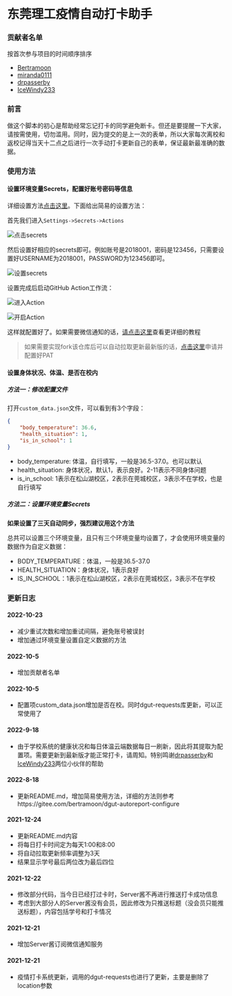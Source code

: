 # 东莞理工疫情自动打卡助手


### 贡献者名单
按首次参与项目的时间顺序排序
- [Bertramoon](https://github.com/Bertramoon )
- [miranda0111](https://github.com/miranda0111 )
- [drpasserby](https://github.com/drpasserby )
- [IceWindy233](https://github.com/IceWindy233 )

### 前言
做这个脚本的初心是帮助经常忘记打卡的同学避免断卡。但还是要提醒一下大家，请按需使用，切勿滥用。同时，因为提交的是上一次的表单，所以大家每次离校和返校记得当天十二点之后进行一次手动打卡更新自己的表单，保证最新最准确的数据。


### 使用方法
#### 设置环境变量Secrets，配置好账号密码等信息

详细设置方法[点击这里](https://gitee.com/bertramoon/dgut-autoreport-configure)。下面给出简易的设置方法：

首先我们进入`Settings->Secrets->Actions`

![点击secrets](https://gitee.com/bertramoon/img/raw/master/Auto_Report/%E8%AE%BE%E7%BD%AEsecrets.png)


然后设置好相应的secrets即可。例如账号是2018001，密码是123456，只需要设置好USERNAME为2018001，PASSWORD为123456即可。

![设置secrets](https://img-blog.csdnimg.cn/706476d5d770472c8aa472383602cce6.png)

设置完成后启动GitHub Action工作流：

![进入Action](https://img-blog.csdnimg.cn/829ab2c53b0d49bf95daa68fe5f5d0b2.png)

![开启Action](https://img-blog.csdnimg.cn/9a243b9d9d4c420d9a1039872f87c64e.png)

这样就配置好了。如果需要微信通知的话，[请点击这里](https://gitee.com/bertramoon/dgut-autoreport-configure)查看更详细的教程

> 如果需要实现fork该仓库后可以自动拉取更新最新版的话，[点击这里](https://gitee.com/miranda0111/JDscret/blob/main/backup/reposync.md#%E7%94%B3%E8%AF%B7pat)申请并配置好PAT


#### 设置身体状况、体温、是否在校内

##### 方法一：修改配置文件

打开`custom_data.json`文件，可以看到有3个字段：
```json
{
    "body_temperature": 36.6,
    "health_situation": 1,
    "is_in_school": 1
}
```

- body_temperature: 体温，自行填写，一般是36.5-37.0。也可以默认
- health_situation: 身体状况，默认1，表示良好。2-11表示不同身体问题
- is_in_school: 1表示在松山湖校区，2表示在莞城校区，3表示不在学校，也是自行填写

##### 方法二：设置环境变量Secrets

**如果设置了三天自动同步，强烈建议用这个方法**

总共可以设置三个环境变量，且只有三个环境变量均设置了，才会使用环境变量的数据作为自定义数据：
- BODY_TEMPERATURE：体温，一般是36.5-37.0
- HEALTH_SITUATION：身体状况，1表示良好
- IS_IN_SCHOOL：1表示在松山湖校区，2表示在莞城校区，3表示不在学校


### 更新日志

#### 2022-10-23
- 减少重试次数和增加重试间隔，避免账号被误封
- 增加通过环境变量设置自定义数据的方法

#### 2022-10-5
- 增加贡献者名单

#### 2022-10-5
- 配置项custom_data.json增加是否在校。同时dgut-requests库更新，可以正常使用了

#### 2022-9-18
- 由于学校系统的健康状况和每日体温云端数据每日一刷新，因此将其提取为配置项。需要更新到最新版才能正常打卡，请周知。特别鸣谢[drpasserby](https://github.com/drpasserby )和[IceWindy233](https://github.com/IceWindy233 )两位小伙伴的帮助

#### 2022-8-18
- 更新README.md，增加简易使用方法，详细的方法则参考https://gitee.com/bertramoon/dgut-autoreport-configure

#### 2021-12-24
- 更新README.md内容
- 将每日打卡时间定为每天1:00和8:00
- 将自动拉取更新频率调整为3天
- 结果显示学号最后两位改为最后四位

#### 2021-12-22
- 修改部分代码，当今日已经打过卡时，Server酱不再进行推送打卡成功信息
- 考虑到大部分人的Server酱没有会员，因此修改为只推送标题（没会员只能推送标题），内容包括学号和打卡情况

#### 2021-12-21
- 增加Server酱订阅微信通知服务

#### 2021-12-21
- 疫情打卡系统更新，调用的dgut-requests也进行了更新，主要是删除了location参数
